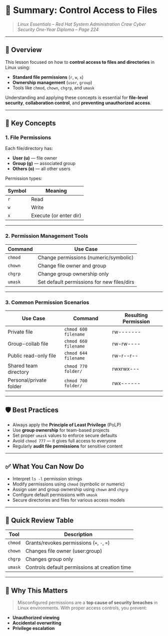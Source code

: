 # 📎 **Summary: Control Access to Files**

> *Linux Essentials – Red Hat System Administration*
> *Craw Cyber Security One-Year Diploma – Page 224*

---

## 📖 Overview

This lesson focused on how to **control access to files and directories** in Linux using:

* **Standard file permissions** (`r`, `w`, `x`)
* **Ownership management** (`user`, `group`)
* Tools like `chmod`, `chown`, `chgrp`, and `umask`

Understanding and applying these concepts is essential for **file-level security**, **collaboration control**, and **preventing unauthorized access**.

---

## 🔐 Key Concepts

### 1. **File Permissions**

Each file/directory has:

* **User (u)** — file owner
* **Group (g)** — associated group
* **Others (o)** — all other users

Permission types:

| Symbol | Meaning                |
| ------ | ---------------------- |
| `r`    | Read                   |
| `w`    | Write                  |
| `x`    | Execute (or enter dir) |

---

### 2. **Permission Management Tools**

| Command | Use Case                                   |
| ------- | ------------------------------------------ |
| `chmod` | Change permissions (numeric/symbolic)      |
| `chown` | Change file owner and group                |
| `chgrp` | Change group ownership only                |
| `umask` | Set default permissions for new files/dirs |

---

### 3. **Common Permission Scenarios**

| Use Case                | Command              | Resulting Permission |
| ----------------------- | -------------------- | -------------------- |
| Private file            | `chmod 600 filename` | rw-------            |
| Group-collab file       | `chmod 660 filename` | rw-rw----            |
| Public read-only file   | `chmod 644 filename` | rw-r--r--            |
| Shared team directory   | `chmod 770 folder/`  | rwxrwx---            |
| Personal/private folder | `chmod 700 folder/`  | rwx------            |

---

## 🛡️ Best Practices

* Always apply the **Principle of Least Privilege** (PoLP)
* Use **group ownership** for team-based projects
* Set proper `umask` values to enforce secure defaults
* Avoid `chmod 777` — it gives full access to everyone
* Regularly **audit file permissions** for sensitive content

---

## ✅ What You Can Now Do

* Interpret `ls -l` permission strings
* Modify permissions using `chmod` (symbolic or numeric)
* Assign user and group ownership using `chown` and `chgrp`
* Configure default permissions with `umask`
* Secure directories and files for various access models

---

## 🧠 Quick Review Table

| Tool    | Description                                   |
| ------- | --------------------------------------------- |
| `chmod` | Grants/revokes permissions (`+`, `-`, `=`)    |
| `chown` | Changes file owner (user\:group)              |
| `chgrp` | Changes group only                            |
| `umask` | Controls default permissions at creation time |

---

## 🔐 Why This Matters

> Misconfigured permissions are a **top cause of security breaches** in Linux environments.
> With proper access controls, you prevent:

* **Unauthorized viewing**
* **Accidental overwriting**
* **Privilege escalation**
